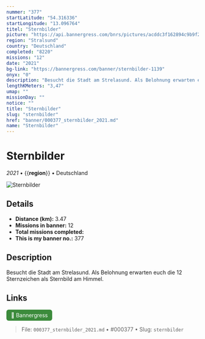 ```yaml
---
nummer: "377"
startLatitude: "54.316336"
startLongitude: "13.096764"
titel: "Sternbilder"
picture: "https://api.bannergress.com/bnrs/pictures/acddc3f162894c9b9f2756e03c67c5c3"
region: "Stralsund"
country: "Deutschland"
completed: "8220"
missions: "12"
date: "2021"
bg-link: "https://bannergress.com/banner/sternbilder-1139"
onyx: "0"
description: "Besucht die Stadt am Strelasund. Als Belohnung erwarten euch die 12 Sternzeichen als Sternbild am Himmel."
lengthKMeters: "3,47"
umap: ""
missionDay: ""
notice: ""
title: "Sternbilder"
slug: "sternbilder"
href: "banner/000377_sternbilder_2021.md"
name: "Sternbilder"
---
```

# Sternbilder

*2021* • {{__region__}} • Deutschland

![Sternbilder](https://api.bannergress.com/bnrs/pictures/acddc3f162894c9b9f2756e03c67c5c3)



## Details
- **Distance (km):** 3.47
- **Missions in banner:** 12
- **Total missions completed:** 
- **This is my banner no.:** 377



## Description
Besucht die Stadt am Strelasund. Als Belohnung erwarten euch die 12 Sternzeichen als Sternbild am Himmel.



## Links
<a href="https://bannergress.com/banner/sternbilder-1139" target="_blank" style="display:inline-block;margin-right:8px;padding:6px 12px;background:#3c8b3c;color:#fff;text-decoration:none;border-radius:6px;">🔗 Bannergress</a>



> File: `000377_sternbilder_2021.md` • #000377 • Slug: `sternbilder`
